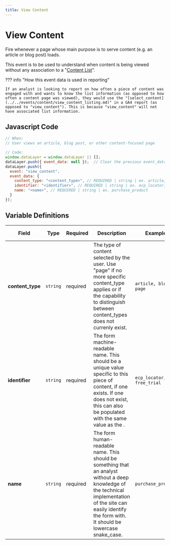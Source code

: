 ```yaml
---
title: View Content
---
```


# View Content

Fire whenever a page whose main purpose is to serve content (e.g. an article or blog post) loads.

This event is to be used to understand when content is being viewed without any association to a "[Content List](../../events/content/view_content_listing.md)".

??? info "How this event data is used in reporting"
    
    If an analyst is looking to report on how often a piece of content was engaged with and wants to know the list information (as opposed to how often a content page was viewed), they would use the "[select_content](../../events/content/view_content_listing.md)" in a GA4 report (as opposed to "view_content"). This is because "view_content" will not have associated list information.

## Javascript Code

```js
// When:
// User views an article, blog post, or other content-focused page

// Code:
window.dataLayer = window.dataLayer || [];
dataLayer.push({ event_data: null });  // Clear the previous event_data object.
dataLayer.push({
  event: "view_content",
  event_data: {
    content_type: "<content_type>", // REQUIRED | string | ex. article, blog, page		
    identifier: "<identifier>", // REQUIRED | string | ex. ecp_locator, free_trial
    name: "<name>", // REQUIRED | string | ex. purchase_product
  }
});
```

## Variable Definitions

|Field|Type|Required|Description|Example|Maximum Length|
| --- | --- | --- | --- | --- | --- |
|**content_type**|`string`|required|The type of content selected by the user. Use "page" if no more specific content_type applies or if the capability to distinguish between content_types does not currenly exist.|`article, blog, page`|`100`|
|**identifier**|`string`|required|The form machine-readable name. This should be a unique value specific to this piece of content, if one exists. If one does not exist, this can also be populated with the same value as the <name>.|`ecp_locator, free_trial`|`100`|
|**name**|`string`|required|The form human-readable name. This should be something that an analyst without a deep knowledge of the technical implementation of the site can easily identify the form with. It should be lowercase snake_case.|`purchase_product`|`100`|
